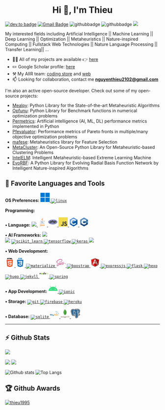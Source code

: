 <h1 align="center">Hi 👋, I'm Thieu</h1>


[![dev.to badge](https://img.shields.io/badge/linkedin-thieu1995-%230177B5?style=flat&logo=linkedin)](https://www.linkedin.com/in/thieu1995)
[![Gmail Badge](https://img.shields.io/badge/-Gmail-c14438?style=flat-square&logo=Gmail&logoColor=white&link=mailto:nguyenthieu2102@gmail.com)](mailto:nguyenthieu2102@gmail.com)
![githubbadge](https://img.shields.io/github/followers/thieu1995?style=social)
![githubbadge](https://img.shields.io/github/stars/thieu1995?style=social)
![](https://komarev.com/ghpvc/?username=thieu1995&color=brightgreen&style=flat)



My interested fields including Artificial Intelligence || Machine Learning || Deep Learning || Optimization || Metaheuristics || Nature-inspired Computing || Fullstack Web Technologies || Nature Language Processing || Transfer Learning|| ...

- 👨‍💻 All of my projects are available 👉  [here](https://github.com/thieu1995?tab=repositories)
- ✏️ Google Scholar profile: [here](https://scholar.google.com/citations?user=nsTbdhgAAAAJ&hl=en)
- ⚒️ My AIIR team: [coding store](https://github.com/aiir-team) and [web](https://aiir-team.github.io/)
- 📫 Looking for collaboration, contact me **nguyenthieu2102@gmail.com**

I'm also an active open-source developer. Check out some of my open-source projects:
- [Mealpy](https://github.com/thieu1995/mealpy): Python Library for the State-of-the-art Metaheuristic Algorithms 
- [Opfunu](https://github.com/thieu1995/opfunu): Python Library for Benchmark functions in numerical optimization problems
- [Permetrics](https://github.com/thieu1995/permetrics): Artificial intelligence (AI, ML, DL) performance metrics implemented in Python
- [Pfevaluator](https://github.com/thieu1995/pfevaluator): Performance metrics of Pareto fronts in multiple/many objective optimization problems
- [mafese](https://github.com/thieu1995/mafese): Metaheuristics library for Feature Selection
- [MetaCluster](https://github.com/thieu1995/MetaCluster): An Open-Source Python Library for Metaheuristic-based Clustering Problems
- [IntelELM](https://github.com/thieu1995/IntelELM): Intelligent Metaheuristic-based Extreme Learning Machine
- [EvoRBF](https://github.com/thieu1995/EvoRBF):  A Python Library for Evolving Radial Basis Function Network by Intelligent Nature-inspired Algorithms


## :wrench: Favorite Languages and Tools


**OS Preferences:**
<a href="https://www.microsoft.com/en-us/windows?r=1" target="_blank">
    <code><img height="30" src="https://raw.githubusercontent.com/github/explore/master/topics/windows/windows.png" alt="linux"></code>
</a>
<a href="https://www.linux.org/" target="_blank">
    <code><img height="30" src="https://upload.wikimedia.org/wikipedia/commons/3/35/Tux.svg" alt="linux"></code>
</a>


**Programming:**

**• Language:**
<a href="https://www.python.org/" target="_blank">
    <code><img height="30" src="https://www.python.org/static/apple-touch-icon-precomposed.png"></code>
</a>
<a href="https://www.java.com" target="_blank">
    <code><img height="30" src="https://raw.githubusercontent.com/github/explore/master/topics/java/java.png" alt="java"></code>
</a>
<a href="https://www.php.net" target="_blank">
    <code><img height="30" src="https://raw.githubusercontent.com/github/explore/master/topics/php/php.png" alt="php"></code>
</a>
<a href="https://developer.mozilla.org/en-US/docs/Web/JavaScript" target="_blank">
    <code><img height="30" src="https://raw.githubusercontent.com/github/explore/master/topics/javascript/javascript.png" alt="javascript"></code>
</a>
<a href="https://www.cprogramming.com/" target="_blank">
    <code><img height="30" src="https://raw.githubusercontent.com/devicons/devicon/master/icons/c/c-original.svg" alt="C"></code>
</a>
<a href="https://isocpp.org/" target="_blank">
    <code><img height="30" src="https://raw.githubusercontent.com/github/explore/master/topics/cpp/cpp.png" alt="C++"></code>
</a>


**• AI Frameworks:**
<a href="https://numpy.org/" target="_blank">
	<code><img height="30" src="https://upload.wikimedia.org/wikipedia/commons/1/1a/NumPy_logo.svg"></code>
</a>
<a href="https://pandas.pydata.org/" target="_blank"><code>
    <img height="30" src="https://raw.githubusercontent.com/valohai/ml-logos/master/pandas.svg"></code></a>
<a href="https://scikit-learn.org/" target="_blank">
    <code><img height="30" src="https://upload.wikimedia.org/wikipedia/commons/0/05/Scikit_learn_logo_small.svg" alt="scikit_learn"></code>
</a>
<a href="https://www.tensorflow.org" target="_blank">
    <code><img height="30" src="https://www.vectorlogo.zone/logos/tensorflow/tensorflow-icon.svg" alt="tensorflow"></code>
</a>
<a href="https://keras.io/" target="_blank">
    <code><img height="30" src="https://raw.githubusercontent.com/valohai/ml-logos/master/keras.svg" alt="keras"></code>
</a>
<a href="https://pytorch.org/" target="_blank">
    <code><img height="30" src="https://raw.githubusercontent.com/pytorch/pytorch/master/docs/source/_static/img/pytorch-logo-dark.png"></code></a>


**• Web Development:**

<a href="https://www.w3.org/html/" target="_blank">
    <code><img height="30" src="https://raw.githubusercontent.com/devicons/devicon/master/icons/html5/html5-original-wordmark.svg" alt="html5"></code>
</a>
<a href="https://www.w3schools.com/css/" target="_blank">
    <code><img height="30" src="https://raw.githubusercontent.com/devicons/devicon/master/icons/css3/css3-plain-wordmark.svg" alt="css3"></code>
</a>
<a href="https://materializecss.com/" target="_blank">
    <code><img height="30" src="https://raw.githubusercontent.com/prplx/svg-logos/5585531d45d294869c4eaab4d7cf2e9c167710a9/svg/materialize.svg" alt="materialize"></code>
</a>
<a href="https://sass-lang.com" target="_blank">
    <code><img height="30" src="https://raw.githubusercontent.com/github/explore/master/topics/sass/sass.png" alt="sass"></code>
</a>
<a href="https://getbootstrap.com" target="_blank">
    <code><img height="30" src="https://upload.wikimedia.org/wikipedia/commons/b/b2/Bootstrap_logo.svg" alt="boostrap"></code>
</a>
<a href="https://angular.io" target="_blank">
    <code><img height="30" src="https://raw.githubusercontent.com/devicons/devicon/master/icons/angularjs/angularjs-original.svg" alt="angularjs"></code>
</a>
<a href="https://expressjs.com" target="_blank">
    <code><img height="30" src="https://upload.wikimedia.org/wikipedia/commons/6/64/Expressjs.png" alt="expressjs"></code>
</a>
<a href="https://flask.palletsprojects.com/" target="_blank">
    <code><img height="30" src="https://www.vectorlogo.zone/logos/pocoo_flask/pocoo_flask-icon.svg" alt="flask"></code>
</a>
<a href="hexo.io/" target="_blank">
    <code><img height="30" src="https://www.vectorlogo.zone/logos/hexoio/hexoio-icon.svg" alt="hexo"></code>
</a>
<a href="https://gohugo.io/" target="_blank">
    <code><img height="30" src="https://api.iconify.design/logos-hugo.svg" alt="hugo"></code>
</a>
<a href="https://jekyllrb.com/" target="_blank">
    <code><img height="30" src="https://www.vectorlogo.zone/logos/jekyllrb/jekyllrb-icon.svg" alt="jekyll"></code>
</a>
<a href="https://nodejs.org" target="_blank">
    <code><img height="30" src="https://raw.githubusercontent.com/devicons/devicon/master/icons/nodejs/nodejs-original-wordmark.svg" alt="nodejs"></code>
</a>
<a href="https://spring.io/" target="_blank">
    <code><img height="30" src="https://www.vectorlogo.zone/logos/springio/springio-icon.svg" alt="spring"></code>
</a>


**• App Development:**
<a href="https://developer.android.com/studio/intro?hl=vi" target="_blank">
    <code><img height="30" src="https://raw.githubusercontent.com/github/explore/master/topics/android/android.png" alt="java-android"></code>
</a>
<a href="https://ionicframework.com" target="_blank">
    <code><img height="30" src="https://upload.wikimedia.org/wikipedia/commons/d/d1/Ionic_Logo.svg" alt="ionic"></code>
</a>


**• Storage:**
<a href="https://git-scm.com/" target="_blank">
    <code><img height="30" src="https://www.vectorlogo.zone/logos/git-scm/git-scm-icon.svg" alt="git"></code>
</a>
<a href="https://firebase.google.com/" target="_blank">
    <code><img height="30" src="https://www.vectorlogo.zone/logos/firebase/firebase-icon.svg" alt="firebase"></code>
</a>
<a href="https://heroku.com" target="_blank">
    <code><img height="30" src="https://www.vectorlogo.zone/logos/heroku/heroku-icon.svg" alt="heroku"></code>
</a>


**• Database:**
<a href="https://www.sqlite.org/" target="_blank">
    <code><img height="30" src="https://www.vectorlogo.zone/logos/sqlite/sqlite-icon.svg" alt="sqlite"></code>
</a>
<a href="https://www.mysql.com/" target="_blank">
    <code><img height="30" src="https://raw.githubusercontent.com/devicons/devicon/master/icons/mysql/mysql-original-wordmark.svg" alt="mysql"></code>
</a>
<a href="https://www.mongodb.com/" target="_blank">
    <code><img height="30" src="https://raw.githubusercontent.com/devicons/devicon/master/icons/mongodb/mongodb-original-wordmark.svg" alt="mongodb"></code>
</a>
<a href="https://www.postgresql.org/" target="_blank">
    <code><img height="30" src="https://raw.githubusercontent.com/github/explore/master/topics/postgresql/postgresql.png" alt="mongodb"></code>
</a>

---

## :zap: Github Stats

![](http://github-profile-summary-cards.vercel.app/api/cards/profile-details?username=thieu1995&theme=zenburn)

![](http://github-profile-summary-cards.vercel.app/api/cards/most-commit-language?username=thieu1995&theme=zenburn)
![](http://github-profile-summary-cards.vercel.app/api/cards/productive-time?username=thieu1995&theme=zenburn&utcOffset=8)

![Github stats](https://github-readme-stats.vercel.app/api?username=thieu1995&theme=calm&show_icons=true&count_private=true)
![Top Langs](https://github-readme-stats.vercel.app/api/top-langs/?username=thieu1995&theme=cobalt&langs_count=8&layout=compact) 


## :trophy: Github Awards

<p align="left"> 
	<a href="https://github.com/ryo-ma/github-profile-trophy">
	<img src="https://github-profile-trophy.vercel.app/?username=thieu1995&theme=chalk&margin-w=15&title=MultiLanguage,Stars,Followers,Repositories,Commits,Reviews" alt="thieu1995" />
	</a> 
</p>
